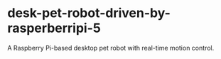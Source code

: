 # desk-pet-robot-driven-by-rasperberripi-5
A Raspberry Pi-based desktop pet robot with real-time motion control.
